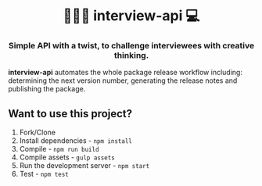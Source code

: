 <h1 align="center" style="border-bottom: none;">👨🏽‍💼 interview-api 💻</h1>
<h3 align="center">Simple API with a twist, to challenge interviewees with creative thinking.</h3>

**interview-api** automates the whole package release workflow including: determining the next version number, generating the release notes and publishing the package.

## Want to use this project?

1.  Fork/Clone
1.  Install dependencies - `npm install`
1.  Compile - `npm run build`
1.  Compile assets - `gulp assets`
1.  Run the development server - `npm start`
1.  Test - `npm test`
